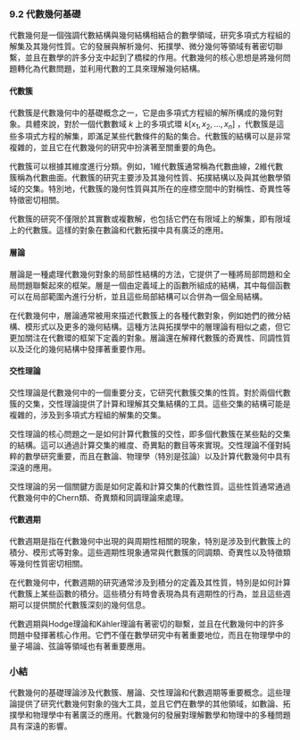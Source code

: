 ### 9.2 代數幾何基礎

代數幾何是一個強調代數結構與幾何結構相結合的數學領域，研究多項式方程組的解集及其幾何性質。它的發展與解析幾何、拓撲學、微分幾何等領域有著密切聯繫，並且在數學的許多分支中起到了橋樑的作用。代數幾何的核心思想是將幾何問題轉化為代數問題，並利用代數的工具來理解幾何結構。

#### 代數簇

代數簇是代數幾何中的基礎概念之一，它是由多項式方程組的解所構成的幾何對象。具體來說，對於一個代數數域  $`k`$  上的多項式環  $`k[x_1, x_2, \dots, x_n]`$ ，代數簇是這些多項式方程的解集，即滿足某些代數條件的點的集合。代數簇的結構可以是非常複雜的，並且它在代數幾何的研究中扮演著至關重要的角色。

代數簇可以根據其維度進行分類。例如，1維代數簇通常稱為代數曲線，2維代數簇稱為代數曲面。代數簇的研究主要涉及其幾何性質、拓撲結構以及與其他數學領域的交集。特別地，代數簇的幾何性質與其所在的座標空間中的對稱性、奇異性等特徵密切相關。

代數簇的研究不僅限於其實數或複數解，也包括它們在有限域上的解集，即有限域上的代數簇。這樣的對象在數論和代數拓撲中具有廣泛的應用。

#### 層論

層論是一種處理代數幾何對象的局部性結構的方法，它提供了一種將局部問題和全局問題聯繫起來的框架。層是一個由定義域上的函數所組成的結構，其中每個函數可以在局部範圍內進行分析，並且這些局部結構可以合併為一個全局結構。

在代數幾何中，層論通常被用來描述代數簇上的各種代數對象，例如她們的微分結構、模形式以及更多的幾何結構。這種方法與拓撲學中的層理論有相似之處，但它更加關注在代數環的框架下定義的對象。層論還在解釋代數簇的奇異性、同調性質以及泛化的幾何結構中發揮著重要作用。

#### 交性理論

交性理論是代數幾何中的一個重要分支，它研究代數簇交集的性質。對於兩個代數簇的交集，交性理論提供了計算和理解其交集結構的工具。這些交集的結構可能是複雜的，涉及到多項式方程組的解集的交集。

交性理論的核心問題之一是如何計算代數簇的交性，即多個代數簇在某些點的交集的結構。這可以通過計算交集的維度、奇異點的數目等來實現。交性理論不僅對純粹的數學研究重要，而且在數論、物理學（特別是弦論）以及計算代數幾何中具有深遠的應用。

交性理論的另一個關鍵方面是如何定義和計算交集的代數性質。這些性質通常通過代數幾何中的Chern類、奇異類和同調理論來處理。

#### 代數週期

代數週期是指在代數幾何中出現的與周期性相關的現象，特別是涉及到代數簇上的積分、模形式等對象。這些週期性現象通常與代數簇的同調類、奇異性以及特徵類等幾何性質密切相關。

在代數幾何中，代數週期的研究通常涉及到積分的定義及其性質，特別是如何計算代數簇上某些函數的積分。這些積分有時會表現為具有週期性的行為，並且這些週期可以提供關於代數簇深刻的幾何信息。

代數週期與Hodge理論和Kähler理論有著密切的聯繫，並且在代數幾何中的許多問題中發揮著核心作用。它們不僅在數學研究中有著重要地位，而且在物理學中的量子場論、弦論等領域也有著重要應用。

### 小結

代數幾何的基礎理論涉及代數簇、層論、交性理論和代數週期等重要概念。這些理論提供了研究代數幾何對象的強大工具，並且它們在數學的其他領域，如數論、拓撲學和物理學中有著廣泛的應用。代數幾何的發展對理解數學和物理中的多種問題具有深遠的影響。